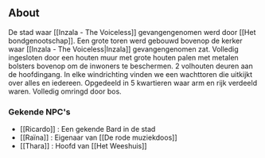## About
De stad waar [[Inzala - The Voiceless]] gevangengenomen werd door [[Het bondgenootschap]].
Een grote toren werd gebouwd bovenop de kerker waar [[Inzala - The Voiceless|Inzala]] gevangengenomen zat.
Volledig ingesloten door een houten muur met grote houten palen met metalen bolsters bovenop om de inwoners te beschermen. 2 volhouten deuren aan de hoofdingang. 
In elke windrichting vinden we een wachttoren die uitkijkt over alles en iedereen.
Opgedeeld in 5 kwartieren waar arm en rijk verdeeld waren.
Volledig omringd door bos.

### Gekende NPC's
- [[Ricardo]] : Een gekende Bard in de stad
- [[Raïna]] : Eigenaar van [[De rode muziekdoos]]
- [[Thara]] : Hoofd van [[Het Weeshuis]]
